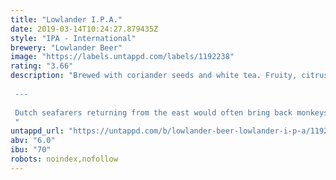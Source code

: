```yaml
---
title: "Lowlander I.P.A."
date: 2019-03-14T10:24:27.879435Z
style: "IPA - International"
brewery: "Lowlander Beer"
image: "https://labels.untappd.com/labels/1192238"
rating: "3.66"
description: "Brewed with coriander seeds and white tea. Fruity, citrusy and bitter, with a refreshing, lingering spice.   ---  Dutch seafarers returning from the east would often bring back monkeys, which they would sell to tavern-keepers to pay off drinking debts. Our IPA, with its hints of botanicals and spice, is a tribute to those sailors' spirit of adventure and quick thinking. "
untappd_url: "https://untappd.com/b/lowlander-beer-lowlander-i-p-a/1192238"
abv: "6.0"
ibu: "70"
robots: noindex,nofollow
---
```

